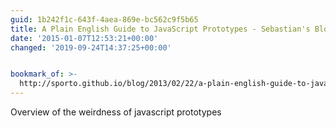 ```yaml
---
guid: 1b242f1c-643f-4aea-869e-bc562c9f5b65
title: A Plain English Guide to JavaScript Prototypes - Sebastian's Blog
date: '2015-01-07T12:53:21+00:00'
changed: '2019-09-24T14:37:25+00:00'


bookmark_of: >-
  http://sporto.github.io/blog/2013/02/22/a-plain-english-guide-to-javascript-prototypes/
---
```



Overview of the weirdness of javascript prototypes
